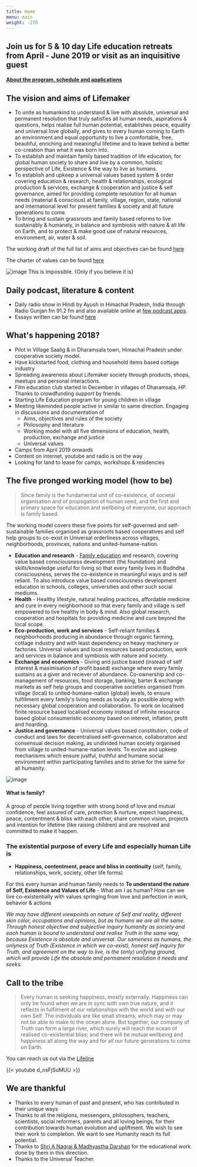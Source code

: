 ```yaml
---
title: Home
menu: main
weight: -270
---
```


## Join us for 5 & 10 day Life education retreats from April - June 2019 or visit as an inquisitive guest
#### [About the program, schedule and applications](/post/2019-summer-camp/)

## The vision and aims of Lifemaker 
* To unite as humankind to understand & live with absolute, universal and permanent resolution that truly satisfies all human needs, aspirations & questions, helps realise full human potential, establishes peace, equality and universal love globally, and gives to every human coming to Earth an environment and equal opportunity to live a comfortable, free, beautiful, enriching and meaningful lifetime and to leave behind a better co-creation than what it was born into.
* To establish and maintain family based tradition of life education, for global human society to share and live by a common, holistic perspective of Life, Existence & the way to live as humans.
* To establish and upkeep a universal values based system & order covering education & research, health & relationships, ecological production & services, exchange & cooperation and justice & self governance, aimed for providing complete resolution for all human needs (material & conscious) at family, village, region, state, national and international level for present families & society and all future generations to come.
* To bring and sustain grassroots and family based reforms to live sustainably & humanely, in balance and symbiosis with nature & all life on Earth, and to protect & make good use of natural resources, environment, air, water & soil.

The working draft of the full list of aims and objectives can be found [here](/https://docs.google.com/document/d/1Tt9Tcn0pMVg1Q-GfvFX9ll8xko-5SuCoumR2UJG-LAw)

The charter of values can be found [here](/values)

![image This is impossible. {Only if you believe it is}](/images/alice/impossible.jpg)

## Daily podcast, literature & content
- Daily radio show in Hindi by Ayush in Himachal Pradesh, India through Radio Gunjan fm 91.2 fm and also available online at [few podcast apps](https://anchor.fm/ayush-ghai).
- Essays written can be found [here](/page/literature)

## What's happening 2018?
- Pilot in Village Saalig & in Dharamsala town, Himachal Pradesh under cooperative society model. 
- Have kickstarted food, clothing and household items based cottage industry 
- Spreading awareness about Lifemaker society through products, shops, meetups and personal interactions.
- Film education club started in December in villages of Dharamsala, HP. Thanks to crowdfunding support by friends.
- Starting Life Education program for young children in village
- Meeting likeminded people active in similar to same direction. Engaging in discussions and documentation of 
  - Aims, objectives and rules of the society
  - Philosophy and literature
  - Working model with all five dimensions of education, health, production, exchange and justice 
  - Universal values 
- Camps from April 2019 onwards
- Content on internet, youtube and radio is on the way
- Looking for land to lease for camps, workshops & residencies 

## The five pronged working model (how to be)

> Since family is the fundamental unit of co-existence, of societal organisation and of propogation of human seed, and the first and primary space for education and wellbeing of everyone, our approach is family based.

The working model covers these five points for self-governed and self-sustainable families organised as grassroots based cooperatives and self help groups to co-exist in Universal orderliness across villages, neighborhoods, provinces, nations and united-humane-nation. 

* **Education and research** - [Family education](/literature/family-education) and research, covering value based consciousness development (the foundation) and skills/knowledge useful for living so that every family lives in Budhdha consciousness, serves the co-existence in meaningful ways and is self reliant. To also introduce value based consciousness development education in schools, colleges, universities and other such social mediums. 
* **Health** - Healthy lifestyle, natural healing practices, affordable medicine and cure in every neighborhood so that every family and village is self empowered to live healthy in body & mind. Also global research, cooperation and hospitals for providing medicine and cure beyond the local scope.
* **Eco-production, work and services** - Self-reliant families & neighborhoods producing in abundance through organic farming, cottage industry and with least dependency on heavy machinery or factories. Universal values and local resources based production, work and services in balance and symbiosis with nature and society. 
* **Exchange and economics** - Giving and justice based (instead of self interest & maximisation of profit based) exchange where every family sustains as a giver and reciever of abundance. Co-ownership and co-management of resources, food storage, banking, barter & exchange markets as self help groups and cooperative societies organised from village (local) to united-humane-nation (global) levels, to ensure fulfillment every family's living needs as locally as possible along with necessary global cooperation and collaboration. To work on localised finite resource based localised economy instead of infinite resource based global consumeristic economy based on interest, inflation, profit and hoarding.
* **Justice and governance** - Universal values based constitution, code of conduct and laws for decentralised self-governance, collaboration and consensual decision making, as undivided human society organised from village to united-humane-nation levels. To evolve and upkeep mechanisms which ensure justful, truthful and humane social environment within participating families and to strive for the same for all humanity. 

![image](/images/infographicLifemaker.png)

#### What is family?
A group of people living together with strong bond of love and mutual confidence, feel assured of care, protection & nurture, expect happiness, peace, contentment & bliss with each other, share common vision, projects and intention for lifetime (like raising children) and are resolved and committed to make it happen.

### The existential purpose of every Life and especially human Life is 
* **Happiness, contentment, peace and bliss in continuity** (self, family, relationships, work, society, other life forms)

For this every human and human family needs to **To understand the nature of Self, Existence and Values of Life** - What am I as human? How can we live co-existentially with values springing from love and perfection in work, behavior & actions 

*We may have different viewpoints on nature of Self and reality, different skin color, occupations and opinions, but as humans we are all the same. Through honest objective and subjective inquiry humanity as society and each human is bound to understand and realise Truth in the same way, because Existence is absolute and universal. Our sameness as humans, the onlyness of Truth (Existence in which we co-exist), honest self inquiry for Truth, and agreement on the way to live, is the (only) unifying ground, which will provide Life the absolute and permanent resolution it needs and seeks.* 

## Call to the tribe

> Every human is seeking happiness, mostly externally. Happiness can only be found when we are in sync with own true nature, and it reflects in fulfilment of our relationships with the world and with our own Self. The individuals are like small streams, which may or may not be able to make to the ocean alone. But together, our company of Truth can form a large river, which surely will reach the ocean of realised co-existential bliss; and there will be mutual wellbeing and happiness all along the way and for all our future generations to come on Earth.

You can reach us out via the [Lifeline](/lifeline)

{{< youtube d_nsFjSuMUU >}}

## We are thankful 
  - Thanks to every human of past and present, who has contributed in their unique ways
  - Thanks to all the religions, messengers, philosophers, teachers, scientists, social reformers, parents and all loving beings, for their contribution towards human evolution and upliftment. We wish to see their work to completion. We want to see Humanity reach its full potential. 
  - Thanks to [Shri A Nagraj & Madhyastha Darshan](http://madhyasth-darshan.info/) for the educational work done by them in this direction.
  - Thanks to the Universal Teacher.
